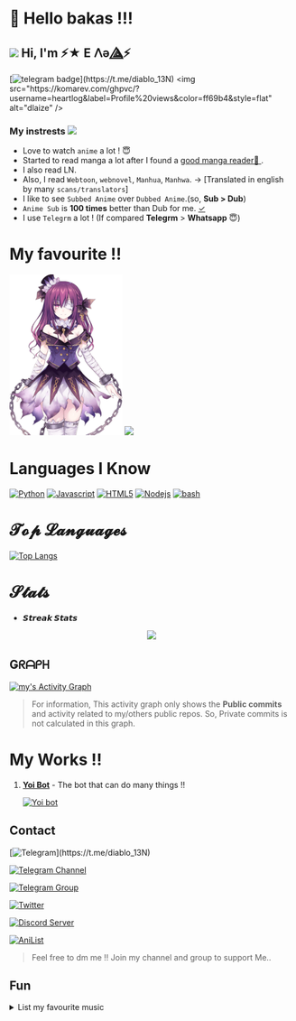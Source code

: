 # :wave: Hello bakas !!!

<h2 align="left"><img src="https://i.pinimg.com/originals/1c/79/ac/1c79ac50b06bb42a24058bf13c162a3e.gif" width="25px"> Hi, I'm ⚡★ ‌E​ 𐌡ǝ​ ⟁⃤⚡</h2>

[![telegram badge](https://img.shields.io/badge/Telegram-Maday(@diablo_13N)-00adb5?style=flat&logo=telegram)](https://t.me/diablo_13N)  
<img src="https://komarev.com/ghpvc/?username=heartlog&label=Profile%20views&color=ff69b4&style=flat" alt="dlaize" />

### My instrests <img src="https://c.tenor.com/nWr4wY4tZMUAAAAi/cute-bunny-girl-heart.gif" width="25px">

- Love to watch `anime` a lot ! 😇
- Started to read manga a lot after I found a [good manga reader📖 ](https://tachiyomi.org/).
- I also read LN.
- Also, I read `Webtoon`, `webnovel`, `Manhua`, `Manhwa`. → [Translated in english by many `scans/translators`]
- I like to see `Subbed Anime` over `Dubbed Anime`.(so, **Sub > Dub**)
- `Anime Sub` is **100 times** better than Dub for me. [✓](https://reelrundown.com/animation/Subbed-vs-Dubbed-Which-is-the-Best-Way-to-Watch-Anime)
- I use `Telegrm` a lot ! (If compared **Telegrm** > **Whatsapp** 😇)


# My favourite !!
<img src="https://raw.githubusercontent.com/heartlog/heartlog/main/src/Ren.png" width="200px">  <img src="https://c.tenor.com/9dOzFGFZxnoAAAAC/bite-anime.gif" width="180px">


# Languages I Know
[![Python](https://img.shields.io/badge/Python-Python%203.9.7-fff000?style=for-the-badge&logo=Python&logoColor=violet)]()
[![Javascript](https://img.shields.io/badge/Javascript-Beginner-fff000?style=for-the-badge&logo=javascript&logoColor=fff334)]()
[![HTML5](https://img.shields.io/badge/HTML5-website-f56500?style=for-the-badge&logo=html5&logoColor=f56500)]()
[![Nodejs](https://img.shields.io/badge/Node.js-moderate-82d61c?style=for-the-badge&logo=node.js&logoColor=82d61c)]()
[![bash](https://img.shields.io/badge/bash-moderate-4EAA25?style=for-the-badge&logo=gnubash&logoColor=4EAA25)]()


# 𝓣𝓸𝓹 𝓛𝓪𝓷𝓰𝓾𝓪𝓰𝓮𝓼

[![Top Langs](https://github-readme-stats.vercel.app/api/top-langs/?username=heartlog&layout=compact)](https://github.com/anuraghazra/github-readme-stats)

# 𝓢𝓽𝓪𝓽𝓼
* **𝙎𝙩𝙧𝙚𝙖𝙠 𝙎𝙩𝙖𝙩𝙨**
<p align="center">
  <a href="https://github.com/heartlog">
    <img src="https://bad-apple-github-readme.vercel.app/api?show_bg=1&username=heartlog"/>
  </a>
</p>


## **Ǥᖇᗩᑭᕼ**
<p align="centre">
<a href="https://github.com/heartlog">
<img alt="my's Activity Graph" src="https://activity-graph.herokuapp.com/graph?username=heartlog&bg_color=1F222E&color=F8D866&line=F85D7F&point=FFFFFF&hide_border=true" /></a>
</p>

> For information, This activity graph only shows the **Public commits** and activity related to my/others public repos. So, Private commits is not calculated in this graph.

# My Works !!
1) [**Yoi Bot**](https://t.me/streamtapeul_bot) - The bot that can do many things !!
   <p align="centre"><a href="https://t.me/streamtapeul_bot"><img alt="Yoi bot" src="https://telegra.ph/file/1ca55de37da4892934e4f.jpg" width="100px"></a></p>


## **Contact**

[![Telegram](https://img.shields.io/badge/Telegram-Maday(@diablo_13N)-f15dff?style=for-the-badge&logo=telegram)](https://t.me/diablo_13N)

[![Telegram Channel](https://img.shields.io/badge/Telegram%20Channel-OY%20BAKA%20!-c6eff3?style=for-the-badge&logo=Telegram)](https://t.me/baka_no_onii)

[![Telegram Group](https://img.shields.io/badge/Telegram%20Support%20Group-Anime%20Chat%20X-00adb5?style=for-the-badge&logo=Telegram)](https://t.me/anim_chatx)

[![Twitter](https://img.shields.io/badge/Twitter-anime_element-%23282a36?style=for-the-badge&logo=Twitter)](https://www.twitter.com/anime_element)

[![Discord Server](https://img.shields.io/badge/Discord-Discord%20Server(currently%20in%20maintanance)-6000d0?style=for-the-badge&logo=Discord)]()

[![AniList](https://img.shields.io/badge/AniList-diablo13n-00a2ff?style=for-the-badge&logo=anilist)](https://anilist.co/user/diablo13N/)
> Feel free to dm me !! Join my channel and group to support Me..

## Fun
<details>
<summary>List my favourite music</summary>
  
<!-- favorites_anime starts -->
* [Marin Hoxha   Britt Lari - By Your Side (Lyrics)](https://t.me/streamtapeul_bot?start=agadrgwaanbpies-82)
* [summertime (Song by cinnamons and evening cinema](https://t.me/streamtapeul_bot?start=agaduhiaalmtwek-67)
* [faith marie - toxic thoughts (lyric video)](https://t.me/streamtapeul_bot?start=agadqhaaao-34ek-83)
* [Nico Collins - Alone](https://t.me/streamtapeul_bot?start=agad7riaaghv2uk-84)
* [Gryffin & Jason Ross After You ft.Calle Lehmann](https://t.me/streamtapeul_bot?start=agadehyaalyt-es-85)
* [Escape Room Tournament of Champions Brian Tyler & Kill the Noise](https://t.me/streamtapeul_bot?start=agadzxuaatav0us-86)
<!-- favorites_anime ends -->

</details>
